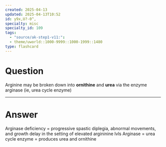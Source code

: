 ```yaml
---
created: 2025-04-13
updated: 2025-04-13T10:52
id: y9x,U?-0^,
specialty: misc
specialty_id: 109
tags:
  - "source/ak-step1-v11:": 
  - theme/uworld::1000-9999::1000-1999::1480
type: flashcard
---
```


# Question
Arginine may be broken down into **ornithine** and **urea** via the enzyme arginase (ie, urea cycle enzyme)

---

# Answer
Arginase deficiency = progressive spastic diplegia, abnormal movements, and growth delay in the setting of elevated argininine lvls   Arginase = urea cycle enzyme = produces urea and ornithine